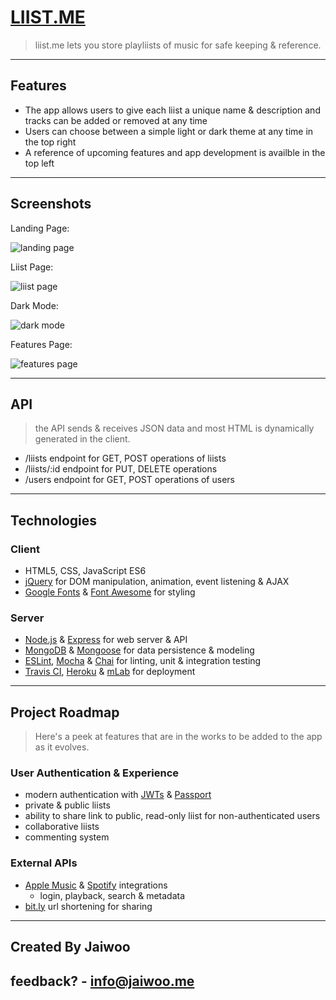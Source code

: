 # [LIIST.ME](https://stark-eyrie-84041.herokuapp.com)

> liist.me lets you store playliists of music for safe keeping & reference.

---

## Features

- The app allows users to give each liist a unique name & description and tracks can be added or removed at any time
- Users can choose between a simple light or dark theme at any time in the top right
- A reference of upcoming features and app development is availble in the top left

---

## Screenshots

Landing Page:

![landing page](/img/landing_page.png)

Liist Page:

![liist page](/img/liist_page-light.png)

Dark Mode:

![dark mode](/img/liist_page-dark.png)

Features Page:

![features page](/img/features_page.png)

---

## API

> the API sends & receives JSON data and most HTML is dynamically generated in the client.

- /liists endpoint for GET, POST operations of liists
- /liists/:id endpoint for PUT, DELETE operations
- /users endpoint for GET, POST operations of users

---

## Technologies

### Client

- HTML5, CSS, JavaScript ES6
- [jQuery](https://jquery.com/) for DOM manipulation, animation, event listening & AJAX
- [Google Fonts](https://fonts.google.com/) & [Font Awesome](https://fontawesome.com/) for styling

### Server

- [Node.js](https://nodejs.org/en/) & [Express](https://expressjs.com/) for web server & API
- [MongoDB](https://www.mongodb.com/) & [Mongoose](https://mongoosejs.com/) for data persistence & modeling
- [ESLint](https://eslint.org/), [Mocha](https://mochajs.org/) & [Chai](https://www.chaijs.com/) for linting, unit & integration testing
- [Travis CI](https://travis-ci.org/), [Heroku](https://www.heroku.com/home) & [mLab](https://mlab.com/) for deployment

---

## Project Roadmap

> Here's a peek at features that are in the works to be added to the app as it evolves.

### User Authentication & Experience

- modern authentication with [JWTs](https://jwt.io/) & [Passport](http://www.passportjs.org/)
- private & public liists
- ability to share link to public, read-only liist for non-authenticated users
- collaborative liists
- commenting system

### External APIs

- [Apple Music](https://developer.apple.com/documentation/applemusicapi?changes=_9) & [Spotify](https://developer.spotify.com/documentation/web-api/) integrations
  - login, playback, search & metadata
- [bit.ly](https://bitly.com/) url shortening for sharing

---

## Created By Jaiwoo

## feedback? - info@jaiwoo.me